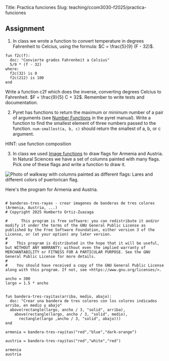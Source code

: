 Title: Practica funciones
Slug: teaching/ccom3030-f2025/practica-funciones

## Assignment

1) In class we wrote a function to convert temperature in degrees
Fahrenheit to Celcius, using the formula: $C = \frac{5}{9} (F - 32)$.

```
fun f2c(f):
  doc: "Convierte grados Fahrenheit a Celsius"
  5/9 * (f - 32)
where:
  f2c(32) is 0
  f2c(212) is 100
end
```

Write a function c2f which does the inverse, converting degrees
Celcius to Fahrenheit. $F = \frac{9}{5} C + 32$. Remember to write
tests and documentation.

2) Pyret has functions to return the maximum or minimum number of a
pair of arguments (see [Number
Functions](https://pyret.org/docs/latest/numbers.html#%28part._.Number_.Functions%29)
in the pyret manual). Write a function to find the smallest element of
three numbers passed to the function. `num-smallest(a, b, c)` should return
the smallest of a, b, or c argument.

HINT: use function composition

3) In class we used [Image functions](https://pyret.org/docs/latest/image.html) to draw flags for Armenia and
Austria. In Natural Sciences we have a set of columns painted with
many flags. Pick one of these flags and write a function to draw it.

![Photo of walkway with columns painted as different flags: Lares and different colors of puertorican flag.]({static}/images/banderas.jpg)

Here's the program for Armenia and Austria.

```

# banderas-tres-rayas - crear imagenes de banderas de tres colores (Armenia, Austria, ...)
# Copyright 2025 Humberto Ortiz-Zuazaga

#      This program is free software: you can redistribute it and/or modify it under the terms of the GNU General Public License as published by the Free Software Foundation, either version 3 of the License, or (at your option) any later version.
#
#    This program is distributed in the hope that it will be useful, but WITHOUT ANY WARRANTY; without even the implied warranty of MERCHANTABILITY or FITNESS FOR A PARTICULAR PURPOSE. See the GNU General Public License for more details.
#
#    You should have received a copy of the GNU General Public License along with this program. If not, see <https://www.gnu.org/licenses/>. 

ancho = 300
largo = 1.5 * ancho


fun bandera-tres-rayitas(arriba, medio, abajo):
  doc: "Crear una bandera de tres colores con los colores indicados arriba, en medio y abajo"
  above(rectangle(largo, ancho / 3, "solid", arriba), 
    above(rectangle(largo, ancho / 3, "solid", medio),
      rectangle(largo ,ancho / 3, "solid", abajo)))
end

armenia = bandera-tres-rayitas("red","blue","dark-orange")

austria = bandera-tres-rayitas("red","white","red")

armenia
austria
```
